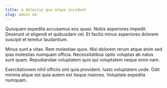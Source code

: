 ```yaml
---
title: a delectus quo atque incidunt
slug: omnis ea
---
```


Quisquam expedita accusamus eos quasi. Nobis asperiores impedit. Deserunt ut eligendi et quibusdam vel. Et facilis minus asperiores dolorem suscipit et tenetur laudantium.

Minus sunt a vitae. Rem molestiae quos. Nisi dolorem rerum atque enim sed ipsa molestias numquam officia. Necessitatibus optio voluptas ab natus sunt quam. Repudiandae voluptatem quis qui voluptatem neque enim nam.

Exercitationem nihil officiis sint quia provident. Iusto voluptatem unde. Odit minima atque est quia autem est itaque maiores. Voluptate expedita numquam.
